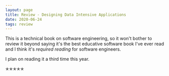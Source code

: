 ```yaml
---
layout: page
title: Review - Designing Data Intensive Applications
date: 2020-06-24 
tags: review
---
```


This is a technical book on software engineering, so it won't bother to review it beyond saying
it's the best educative software book I've ever read and I think it's _required reading_ for software engineers.

I plan on reading it a third time this year. 

✭✭✭✭✭
